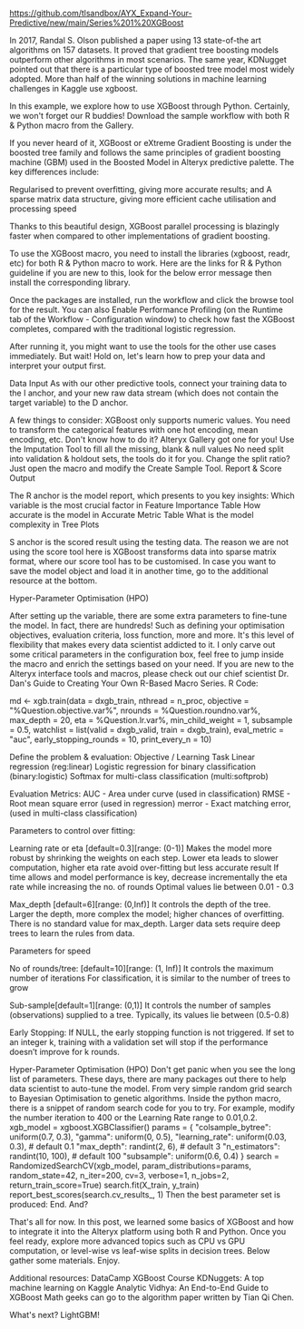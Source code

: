 https://github.com/tlsandbox/AYX_Expand-Your-Predictive/new/main/Series%201%20XGBoost

In 2017, Randal S. Olson published a paper using 13 state-of-the art algorithms on 157 datasets. It proved that gradient tree boosting models outperform other algorithms in most scenarios. The same year, KDNugget pointed out that there is a particular type of boosted tree model most widely adopted. More than half of the winning solutions in machine learning challenges in Kaggle use xgboost. 
 
In this example, we explore how to use XGBoost through Python. Certainly, we won't forget our R buddies!  Download the sample workflow with both R & Python macro from the Gallery.
 
If you never heard of it, XGBoost or eXtreme Gradient Boosting is under the boosted tree family and follows the same principles of gradient boosting machine (GBM) used in the Boosted Model in Alteryx predictive palette. The key differences include:

Regularised to prevent overfitting, giving more accurate results; and
A sparse matrix data structure, giving more efficient cache utilisation and processing speed
 
Thanks to this beautiful design, XGBoost parallel processing is blazingly faster when compared to other implementations of gradient boosting. 

To use the XGBoost macro, you need to install the libraries (xgboost, readr, etc) for both R & Python macro to work. Here are the links for R & Python guideline if you are new to this, look for the below error message then install the corresponding library.
 
Once the packages are installed, run the workflow and click the browse tool for the result. You can also Enable Performance Profiling (on the Runtime tab of the Workflow - Configuration window) to check how fast the XGBoost completes, compared with the traditional logistic regression.

After running it, you might want to use the tools for the other use cases immediately. But wait!  Hold on, let's learn how to prep your data and interpret your output first.

 
 
 
 
 
 
 
Data Input
As with our other predictive tools, connect your training data to the I anchor, and your new raw data stream (which does not contain the target variable) to the D anchor.
 
A few things to consider:
XGBoost only supports numeric values. You need to transform the categorical features with one hot encoding, mean encoding, etc. Don't know how to do it? Alteryx Gallery got one for you!
Use the Imputation Tool to fill all the missing, blank & null values
No need split into validation & holdout sets, the tools do it for you. Change the split ratio? Just open the macro and modify the Create Sample Tool.
Report & Score Output
 
The R anchor is the model report, which presents to you key insights:
Which variable is the most crucial factor in Feature Importance Table
How accurate is the model in Accurate Metric Table
What is the model complexity in Tree Plots
 
S anchor is the scored result using the testing data. The reason we are not using the score tool here is XGBoost transforms data into sparse matrix format, where our score tool has to be customised. In case you want to save the model object and load it in another time, go to the additional resource at the bottom.
 
Hyper-Parameter Optimisation (HPO)

After setting up the variable, there are some extra parameters to fine-tune the model. In fact, there are hundreds! Such as defining your optimisation objectives, evaluation criteria, loss function, more and more. It's this level of flexibility that makes every data scientist addicted to it.
I only carve out some critical parameters in the configuration box, feel free to jump inside the macro and enrich the settings based on your need. If you are new to the Alteryx interface tools and macros, please check out our chief scientist Dr. Dan's Guide to Creating Your Own R-Based Macro Series.
R Code:
 
 
 
 
 
 
md <- xgb.train(data = dxgb_train, nthread = n_proc, 
          objective = "%Question.objective.var%", nrounds = %Question.roundno.var%, 
          max_depth = 20, eta = %Question.lr.var%, 
          min_child_weight = 1, subsample = 0.5,
          watchlist = list(valid = dxgb_valid, train = dxgb_train), 
          eval_metric = "auc",
          early_stopping_rounds = 10, print_every_n = 10)
 
 
 
 
 
Define the problem & evaluation: 
Objective / Learning Task
Linear regression (reg:linear)
Logistic regression for binary classification (binary:logistic)
Softmax for multi-class classification (multi:softprob)
 
Evaluation Metrics:
AUC - Area under curve (used in classification)
RMSE - Root mean square error (used in regression)
merror - Exact matching error, (used in multi-class classification)
 
Parameters to control over fitting:
 
Learning rate or eta  [default=0.3][range: (0-1)]
Makes the model more robust by shrinking the weights on each step. 
Lower eta leads to slower computation, higher eta rate avoid over-fitting but less accurate result
If time allows and model performance is key, decrease incrementally the eta rate while increasing the no. of rounds
Optimal values lie between 0.01 - 0.3
 
Max_depth [default=6][range: (0,Inf)]
It controls the depth of the tree.
Larger the depth, more complex the model; higher chances of overfitting.
There is no standard value for max_depth. Larger data sets require deep trees to learn the rules from data.
 
Parameters for speed
 
No of rounds/tree: [default=10][range: (1, Inf)]
It controls the maximum number of iterations
For classification, it is similar to the number of trees to grow
 
Sub-sample[default=1][range: (0,1)]
It controls the number of samples (observations) supplied to a tree.
Typically, its values lie between (0.5-0.8)
 
Early Stopping:
If NULL, the early stopping function is not triggered.
If set to an integer k, training with a validation set will stop if the performance doesn’t improve for k rounds.


Hyper-Parameter Optimisation (HPO) 
Don't get panic when you see the long list of parameters. These days, there are many packages out there to help data scientist to auto-tune the model. From very simple random grid search to Bayesian Optimisation to genetic algorithms. Inside the python macro, there is a snippet of random search code for you to try. For example, modify the number iteration to 400 or the Learning Rate range to 0.01,0.2. 
xgb_model = xgboost.XGBClassifier()
params = {
    "colsample_bytree": uniform(0.7, 0.3),
    "gamma": uniform(0, 0.5),
    "learning_rate": uniform(0.03, 0.3), # default 0.1 
    "max_depth": randint(2, 6), # default 3
    "n_estimators": randint(10, 100), # default 100
    "subsample": uniform(0.6, 0.4)
}
search = RandomizedSearchCV(xgb_model, param_distributions=params, random_state=42, n_iter=200, cv=3, verbose=1, n_jobs=2, return_train_score=True)
search.fit(X_train, y_train)
report_best_scores(search.cv_results_, 1)
Then the best parameter set is produced:
End. And?
 
That's all for now. In this post, we learned some basics of XGBoost and how to integrate it into the Alteryx platform using both R and Python. Once you feel ready, explore more advanced topics such as CPU vs GPU computation, or level-wise vs leaf-wise splits in decision trees. Below gather some materials. Enjoy.
 
Additional resources: 
DataCamp XGBoost Course
KDNuggets: A top machine learning on Kaggle
Analytic Vidhya: An End-to-End Guide to XGBoost
Math geeks can go to the algorithm paper written by Tian Qi Chen.
 
What's next?  LightGBM!
